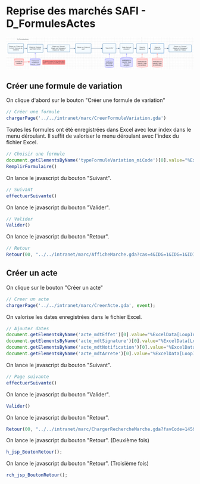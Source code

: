 # Reprise des marchés SAFI - D_FormulesActes

![Reprise Marchés SAFI - D_FormulesActes Diagramme](RepriseMarchesSAFI-D_FormulesActes_Diagramme.png)

## Créer une formule de variation
On clique d'abord sur le bouton "Créer une formule de variation"
```javascript
// Créer une formule
chargerPage('../../intranet/marc/CreerFormuleVariation.gda')
```

Toutes les formules ont été enregistrées dans Excel avec leur index dans le menu déroulant. Il suffit de valoriser le menu déroulant avec l'index du fichier Excel.
```javascript
// Choisir une formule
document.getElementsByName('typeFormuleVariation_miCode')[0].value="%ExcelData[LoopIndex]['Formule de variation du marché - Code']%";
RemplirFormulaire()
```

On lance le javascript du bouton "Suivant".
```javascript
// Suivant
effectuerSuivante()
```

On lance le javascript du bouton "Valider".
```javascript
// Valider
Valider()
```

On lance le javascript du bouton "Retour".
```javascript
// Retour
Retour(00, "../../intranet/marc/AfficheMarche.gda?cas=4&IDG=1&IDG=1&IDIP=IDIP_1670856590548&code=1078&ignorerIDIP=1&onglet=2&histoaction=-1")
```

## Créer un acte
On clique sur le bouton "Créer un acte"

```javascript
// Creer un acte
chargerPage('../../intranet/marc/CreerActe.gda', event);
```
On valorise les dates enregistrées dans le fichier Excel.
```javascript
// Ajouter dates
document.getElementsByName('acte_mdtEffet')[0].value="%ExcelData[LoopIndex]['Notification du marché - Date d\'effet']%";
document.getElementsByName('acte_mdtSignature')[0].value="%ExcelData[LoopIndex]['Notification du marché - Date de signature']%";
document.getElementsByName('acte_mdtNotification')[0].value="%ExcelData[LoopIndex]['Notification du marché - Date de notification']%";
document.getElementsByName('acte_mdtArrete')[0].value="%ExcelData[LoopIndex]['Notification du marché - Date d\'accusé réception']%";
```

On lance le javascript du bouton "Suivant".
```javascript
// Page suivante
effectuerSuivante()
```
On lance le javascript du bouton "Valider".
```javascript
Valider()
```
On lance le javascript du bouton "Retour".
```javascript
Retour(00, "../../intranet/marc/ChargerRechercheMarche.gda?favCode=145&IDG=1&ignorerIDIP=1&ignorerIDIP=1&onglet=2&histoaction=-1")
```
On lance le javascript du bouton "Retour". (Deuxième fois)
```javascript
h_jsp_BoutonRetour();
```

On lance le javascript du bouton "Retour". (Troisième fois)
```javascript
rch_jsp_BoutonRetour();
```


